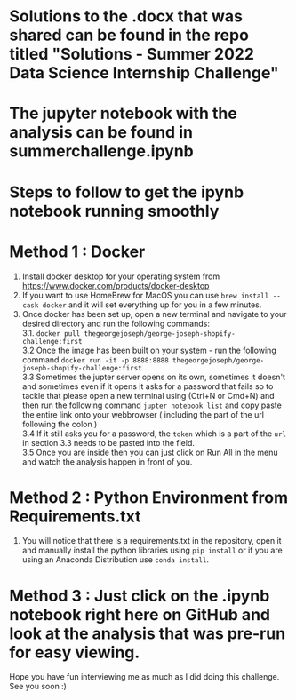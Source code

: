 # Solutions to the .docx that was shared can be found in the repo titled "Solutions - Summer 2022 Data Science Internship Challenge"

# The jupyter notebook with the analysis can be found in summerchallenge.ipynb

# Steps to follow to get the ipynb notebook running smoothly

# Method 1 : Docker

1. Install docker desktop for your operating system from https://www.docker.com/products/docker-desktop
2. If you want to use HomeBrew for MacOS you can use `brew install --cask docker` and it will set everything up for you in a few minutes.
3. Once docker has been set up, open a new terminal and navigate to your desired directory and run the following commands:  
   3.1. `docker pull thegeorgejoseph/george-joseph-shopify-challenge:first`  
   3.2 Once the image has been built on your system - run the following command `docker run -it -p 8888:8888 thegeorgejoseph/george-joseph-shopify-challenge:first`  
   3.3 Sometimes the jupter server opens on its own, sometimes it doesn't and sometimes even if it opens it asks for a password that fails so to tackle that please open a new terminal using (Ctrl+N or Cmd+N) and then run the following command `jupter notebook list` and copy paste the entire link onto your webbrowser ( including the part of the url following the colon )  
   3.4 If it still asks you for a password, the `token` which is a part of the `url` in section 3.3 needs to be pasted into the field.  
   3.5 Once you are inside then you can just click on Run All in the menu and watch the analysis happen in front of you.

# Method 2 : Python Environment from Requirements.txt

1. You will notice that there is a requirements.txt in the repository, open it and manually install the python libraries using `pip install` or if you are using an Anaconda Distribution use `conda install`.

# Method 3 : Just click on the .ipynb notebook right here on GitHub and look at the analysis that was pre-run for easy viewing.

Hope you have fun interviewing me as much as I did doing this challenge. See you soon :)
